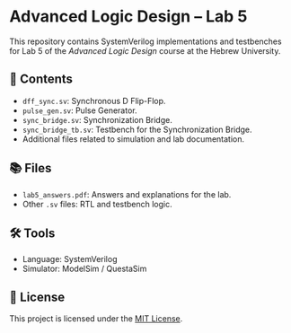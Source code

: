 # Advanced Logic Design – Lab 5

This repository contains SystemVerilog implementations and testbenches for Lab 5 of the *Advanced Logic Design* course at the Hebrew University.

## 🧪 Contents

- `dff_sync.sv`: Synchronous D Flip-Flop.
- `pulse_gen.sv`: Pulse Generator.
- `sync_bridge.sv`: Synchronization Bridge.
- `sync_bridge_tb.sv`: Testbench for the Synchronization Bridge.
- Additional files related to simulation and lab documentation.

## 📚 Files

- `lab5_answers.pdf`: Answers and explanations for the lab.
- Other `.sv` files: RTL and testbench logic.

## 🛠️ Tools

- Language: SystemVerilog
- Simulator: ModelSim / QuestaSim

## 📄 License

This project is licensed under the [MIT License](LICENSE).
